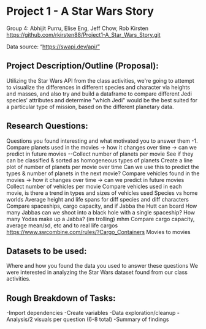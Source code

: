 # Project 1 - A Star Wars Story
Group 4: Abhijit Purru, Elise Eng, Jeff Chow, Rob Kirsten
https://github.com/rkirsten88/Project1-A_Star_Wars_Story.git 

Data source: “https://swapi.dev/api/”

## Project Description/Outline (Proposal):
Utilizing the Star Wars API from the class activities, we're going to attempt to visualize the differences in different species and character via heights and masses, and also try and build a dataframe to compare different Jedi species' attributes and determine "which Jedi" would be the best suited for a particular type of mission, based on the different planetary data. 

## Research Questions:
Questions you found interesting and what motivated you to answer them
-1. Compare planets used in the movies → how it changes over time → can we predict in future movies
--Collect number of planets per movie
See if they can be classified & sorted as homogeneous types of planets
Create a line plot of number of planets per movie over time 
Can we use this to predict the types & number of planets in the next movie?
Compare vehicles found in the movies → how it changes over time → can we predict in future movies
Collect number of vehicles per movie
Compare vehicles used in each movie, is there a trend in types and sizes of vehicles used 
Species vs home worlds
Average height and life spans for diff species and diff characters
Compare spaceships, cargo capacity, and if Jabba the Hutt can board
How many Jabbas can we shoot into a black hole with a single spaceship?
How many Yodas make up a Jabba? (im trolling) mhm
Compare cargo capacity, average mean/sd, etc and to real life cargos https://www.swcombine.com/rules/?Cargo_Containers 
Movies to movies

## Datasets to be used:
Where and how you found the data you used to answer these questions
We were interested in analyzing the Star Wars dataset found from our class activities. 

## Rough Breakdown of Tasks:  
-Import dependencies
-Create variables
-Data exploration/cleanup
-Analysis/2 visuals per question (6-8 total)
-Summary of findings
